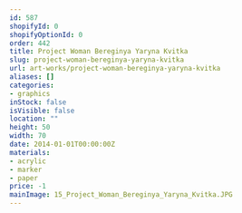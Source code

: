 ```yaml
---
id: 587
shopifyId: 0
shopifyOptionId: 0
order: 442
title: Project Woman Bereginya Yaryna Kvitka
slug: project-woman-bereginya-yaryna-kvitka
url: art-works/project-woman-bereginya-yaryna-kvitka
aliases: []
categories:
- graphics
inStock: false
isVisible: false
location: ""
height: 50
width: 70
date: 2014-01-01T00:00:00Z
materials:
- acrylic
- marker
- paper
price: -1
mainImage: 15_Project_Woman_Bereginya_Yaryna_Kvitka.JPG
---
```


